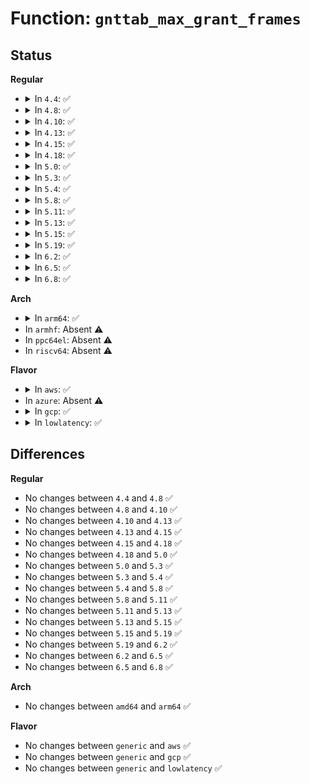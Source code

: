 # Function: <code>gnttab_max_grant_frames</code>

## Status
<b>Regular</b>
<ul>
<li>
<details>
<summary>In <code>4.4</code>: ✅</summary>

```c
unsigned int gnttab_max_grant_frames();
```

**Collision:** Unique Global

**Inline:** No

**Transformation:** False

**Instances:**

```
In drivers/xen/grant-table.c (ffffffff814c4a70)
Location: drivers/xen/grant-table.c:620
Inline: False
Direct callers:
  - arch/x86/xen/grant-table.c:xen_pvh_gnttab_setup
  - drivers/xen/grant-table.c:gnttab_setup
  - drivers/xen/grant-table.c:get_free_entries
  - drivers/xen/grant-table.c:gnttab_init
```
**Symbols:**

```
ffffffff814c4a70-ffffffff814c4b15: gnttab_max_grant_frames (STB_GLOBAL)
```
</details>
</li>
<li>
<details>
<summary>In <code>4.8</code>: ✅</summary>

```c
unsigned int gnttab_max_grant_frames();
```

**Collision:** Unique Global

**Inline:** No

**Transformation:** False

**Instances:**

```
In drivers/xen/grant-table.c (ffffffff815151f0)
Location: drivers/xen/grant-table.c:619
Inline: False
Direct callers:
  - arch/x86/xen/grant-table.c:xen_pvh_gnttab_setup
  - drivers/xen/grant-table.c:gnttab_init
  - drivers/xen/grant-table.c:gnttab_setup
  - drivers/xen/grant-table.c:get_free_entries
```
**Symbols:**

```
ffffffff815151f0-ffffffff81515295: gnttab_max_grant_frames (STB_GLOBAL)
```
</details>
</li>
<li>
<details>
<summary>In <code>4.10</code>: ✅</summary>

```c
unsigned int gnttab_max_grant_frames();
```

**Collision:** Unique Global

**Inline:** No

**Transformation:** False

**Instances:**

```
In drivers/xen/grant-table.c (ffffffff81541680)
Location: drivers/xen/grant-table.c:619
Inline: False
Direct callers:
  - arch/x86/xen/grant-table.c:xen_pvh_gnttab_setup
  - drivers/xen/grant-table.c:gnttab_init
  - drivers/xen/grant-table.c:gnttab_setup
  - drivers/xen/grant-table.c:get_free_entries
```
**Symbols:**

```
ffffffff81541680-ffffffff81541725: gnttab_max_grant_frames (STB_GLOBAL)
```
</details>
</li>
<li>
<details>
<summary>In <code>4.13</code>: ✅</summary>

```c
unsigned int gnttab_max_grant_frames();
```

**Collision:** Unique Global

**Inline:** No

**Transformation:** False

**Instances:**

```
In drivers/xen/grant-table.c (ffffffff815554d0)
Location: drivers/xen/grant-table.c:620
Inline: False
Direct callers:
  - arch/x86/xen/grant-table.c:xen_pvh_gnttab_setup
  - drivers/xen/grant-table.c:gnttab_init
  - drivers/xen/grant-table.c:get_free_entries
  - drivers/xen/grant-table.c:get_free_entries
```
**Symbols:**

```
ffffffff815554d0-ffffffff8155557b: gnttab_max_grant_frames (STB_GLOBAL)
```
</details>
</li>
<li>
<details>
<summary>In <code>4.15</code>: ✅</summary>

```c
unsigned int gnttab_max_grant_frames();
```

**Collision:** Unique Global

**Inline:** No

**Transformation:** False

**Instances:**

```
In drivers/xen/grant-table.c (ffffffff815b9110)
Location: drivers/xen/grant-table.c:712
Inline: False
Direct callers:
  - arch/x86/xen/grant-table.c:xen_pvh_gnttab_setup
  - drivers/xen/grant-table.c:gnttab_init
  - drivers/xen/grant-table.c:gnttab_map_frames_v2
  - drivers/xen/grant-table.c:gnttab_map_frames_v2
  - drivers/xen/grant-table.c:get_free_entries
  - drivers/xen/grant-table.c:get_free_entries
```
**Symbols:**

```
ffffffff815b9110-ffffffff815b91bb: gnttab_max_grant_frames (STB_GLOBAL)
```
</details>
</li>
<li>
<details>
<summary>In <code>4.18</code>: ✅</summary>

```c
unsigned int gnttab_max_grant_frames();
```

**Collision:** Unique Global

**Inline:** No

**Transformation:** False

**Instances:**

```
In drivers/xen/grant-table.c (ffffffff815f1860)
Location: drivers/xen/grant-table.c:712
Inline: False
Direct callers:
  - arch/x86/xen/grant-table.c:xen_pvh_gnttab_setup
  - drivers/xen/grant-table.c:gnttab_init
  - drivers/xen/grant-table.c:gnttab_map_frames_v2
  - drivers/xen/grant-table.c:gnttab_map_frames_v2
  - drivers/xen/grant-table.c:get_free_entries
  - drivers/xen/grant-table.c:get_free_entries
```
**Symbols:**

```
ffffffff815f1860-ffffffff815f1905: gnttab_max_grant_frames (STB_GLOBAL)
```
</details>
</li>
<li>
<details>
<summary>In <code>5.0</code>: ✅</summary>

```c
unsigned int gnttab_max_grant_frames();
```

**Collision:** Unique Global

**Inline:** No

**Transformation:** False

**Instances:**

```
In drivers/xen/grant-table.c (ffffffff8160c4a0)
Location: drivers/xen/grant-table.c:716
Inline: False
Direct callers:
  - arch/x86/xen/grant-table.c:xen_pvh_gnttab_setup
  - drivers/xen/grant-table.c:gnttab_init
  - drivers/xen/grant-table.c:gnttab_map_frames_v2
  - drivers/xen/grant-table.c:gnttab_map_frames_v2
  - drivers/xen/grant-table.c:get_free_entries
  - drivers/xen/grant-table.c:get_free_entries
```
**Symbols:**

```
ffffffff8160c4a0-ffffffff8160c545: gnttab_max_grant_frames (STB_GLOBAL)
```
</details>
</li>
<li>
<details>
<summary>In <code>5.3</code>: ✅</summary>

```c
unsigned int gnttab_max_grant_frames();
```

**Collision:** Unique Global

**Inline:** No

**Transformation:** False

**Instances:**

```
In drivers/xen/grant-table.c (ffffffff81640010)
Location: drivers/xen/grant-table.c:716
Inline: False
Direct callers:
  - arch/x86/xen/grant-table.c:xen_pvh_gnttab_setup
  - drivers/xen/grant-table.c:gnttab_init
  - drivers/xen/grant-table.c:gnttab_map_frames_v2
  - drivers/xen/grant-table.c:gnttab_map_frames_v2
  - drivers/xen/grant-table.c:get_free_entries
  - drivers/xen/grant-table.c:get_free_entries
```
**Symbols:**

```
ffffffff81640010-ffffffff816400b5: gnttab_max_grant_frames (STB_GLOBAL)
```
</details>
</li>
<li>
<details>
<summary>In <code>5.4</code>: ✅</summary>

```c
unsigned int gnttab_max_grant_frames();
```

**Collision:** Unique Global

**Inline:** No

**Transformation:** False

**Instances:**

```
In drivers/xen/grant-table.c (ffffffff816625d0)
Location: drivers/xen/grant-table.c:716
Inline: False
Direct callers:
  - arch/x86/xen/grant-table.c:xen_pvh_gnttab_setup
  - drivers/xen/grant-table.c:gnttab_init
  - drivers/xen/grant-table.c:gnttab_setup
  - drivers/xen/grant-table.c:gnttab_map_frames_v2
  - drivers/xen/grant-table.c:gnttab_map_frames_v2
  - drivers/xen/grant-table.c:get_free_entries
  - drivers/xen/grant-table.c:get_free_entries
```
**Symbols:**

```
ffffffff816625d0-ffffffff81662675: gnttab_max_grant_frames (STB_GLOBAL)
```
</details>
</li>
<li>
<details>
<summary>In <code>5.8</code>: ✅</summary>

```c
unsigned int gnttab_max_grant_frames();
```

**Collision:** Unique Global

**Inline:** No

**Transformation:** False

**Instances:**

```
In drivers/xen/grant-table.c (ffffffff81712ac0)
Location: drivers/xen/grant-table.c:714
Inline: False
Direct callers:
  - arch/x86/xen/grant-table.c:xen_pvh_gnttab_setup
  - drivers/xen/grant-table.c:gnttab_init
  - drivers/xen/grant-table.c:gnttab_expand
  - drivers/xen/grant-table.c:gnttab_expand
  - drivers/xen/grant-table.c:gnttab_setup
  - drivers/xen/grant-table.c:gnttab_map_frames_v2
  - drivers/xen/grant-table.c:gnttab_map_frames_v2
```
**Symbols:**

```
ffffffff81712ac0-ffffffff81712b67: gnttab_max_grant_frames (STB_GLOBAL)
```
</details>
</li>
<li>
<details>
<summary>In <code>5.11</code>: ✅</summary>

```c
unsigned int gnttab_max_grant_frames();
```

**Collision:** Unique Global

**Inline:** No

**Transformation:** False

**Instances:**

```
In drivers/xen/grant-table.c (ffffffff8172f8c0)
Location: drivers/xen/grant-table.c:714
Inline: False
Direct callers:
  - arch/x86/xen/grant-table.c:xen_pvh_gnttab_setup
  - drivers/xen/grant-table.c:gnttab_init
  - drivers/xen/grant-table.c:gnttab_expand
  - drivers/xen/grant-table.c:gnttab_expand
  - drivers/xen/grant-table.c:gnttab_setup
  - drivers/xen/grant-table.c:gnttab_map_frames_v2
  - drivers/xen/grant-table.c:gnttab_map_frames_v2
```
**Symbols:**

```
ffffffff8172f8c0-ffffffff8172f967: gnttab_max_grant_frames (STB_GLOBAL)
```
</details>
</li>
<li>
<details>
<summary>In <code>5.13</code>: ✅</summary>

```c
unsigned int gnttab_max_grant_frames();
```

**Collision:** Unique Global

**Inline:** No

**Transformation:** False

**Instances:**

```
In drivers/xen/grant-table.c (ffffffff81713250)
Location: drivers/xen/grant-table.c:714
Inline: False
Direct callers:
  - arch/x86/xen/grant-table.c:xen_pvh_gnttab_setup
  - drivers/xen/grant-table.c:gnttab_init
  - drivers/xen/grant-table.c:gnttab_setup
  - drivers/xen/grant-table.c:gnttab_map_frames_v2
  - drivers/xen/grant-table.c:gnttab_map_frames_v2
  - drivers/xen/grant-table.c:get_free_entries
  - drivers/xen/grant-table.c:get_free_entries
```
**Symbols:**

```
ffffffff81713250-ffffffff817132f7: gnttab_max_grant_frames (STB_GLOBAL)
```
</details>
</li>
<li>
<details>
<summary>In <code>5.15</code>: ✅</summary>

```c
unsigned int gnttab_max_grant_frames();
```

**Collision:** Unique Global

**Inline:** No

**Transformation:** False

**Instances:**

```
In drivers/xen/grant-table.c (ffffffff8178fea0)
Location: drivers/xen/grant-table.c:721
Inline: False
Direct callers:
  - arch/x86/xen/grant-table.c:xen_pvh_gnttab_setup
  - drivers/xen/grant-table.c:gnttab_init
  - drivers/xen/grant-table.c:gnttab_setup
  - drivers/xen/grant-table.c:gnttab_map_frames_v2
  - drivers/xen/grant-table.c:gnttab_map_frames_v2
  - drivers/xen/grant-table.c:gnttab_map_frames_v1
  - drivers/xen/grant-table.c:get_free_entries
  - drivers/xen/grant-table.c:get_free_entries
```
**Symbols:**

```
ffffffff8178fea0-ffffffff8178ff47: gnttab_max_grant_frames (STB_GLOBAL)
```
</details>
</li>
<li>
<details>
<summary>In <code>5.19</code>: ✅</summary>

```c
unsigned int gnttab_max_grant_frames();
```

**Collision:** Unique Global

**Inline:** No

**Transformation:** False

**Instances:**

```
In drivers/xen/grant-table.c (ffffffff818c8150)
Location: drivers/xen/grant-table.c:787
Inline: False
Direct callers:
  - arch/x86/xen/grant-table.c:xen_pvh_gnttab_setup
  - drivers/xen/grant-table.c:gnttab_init
  - drivers/xen/grant-table.c:gnttab_expand
  - drivers/xen/grant-table.c:gnttab_expand
  - drivers/xen/grant-table.c:gnttab_setup
  - drivers/xen/grant-table.c:gnttab_map_frames_v2
  - drivers/xen/grant-table.c:gnttab_map_frames_v2
  - drivers/xen/grant-table.c:gnttab_map_frames_v1
```
**Symbols:**

```
ffffffff818c8150-ffffffff818c8229: gnttab_max_grant_frames (STB_GLOBAL)
```
</details>
</li>
<li>
<details>
<summary>In <code>6.2</code>: ✅</summary>

```c
unsigned int gnttab_max_grant_frames();
```

**Collision:** Unique Global

**Inline:** No

**Transformation:** False

**Instances:**

```
In drivers/xen/grant-table.c (ffffffff81a18b20)
Location: drivers/xen/grant-table.c:787
Inline: False
Direct callers:
  - arch/x86/xen/grant-table.c:xen_pvh_gnttab_setup
  - drivers/xen/grant-table.c:gnttab_init
  - drivers/xen/grant-table.c:gnttab_expand
  - drivers/xen/grant-table.c:gnttab_expand
  - drivers/xen/grant-table.c:gnttab_setup
  - drivers/xen/grant-table.c:gnttab_map_frames_v2
  - drivers/xen/grant-table.c:gnttab_map_frames_v2
  - drivers/xen/grant-table.c:gnttab_map_frames_v1
```
**Symbols:**

```
ffffffff81a18b20-ffffffff81a18bf9: gnttab_max_grant_frames (STB_GLOBAL)
```
</details>
</li>
<li>
<details>
<summary>In <code>6.5</code>: ✅</summary>

```c
unsigned int gnttab_max_grant_frames();
```

**Collision:** Unique Global

**Inline:** No

**Transformation:** False

**Instances:**

```
In drivers/xen/grant-table.c (ffffffff81a61ba0)
Location: drivers/xen/grant-table.c:805
Inline: False
Direct callers:
  - arch/x86/xen/grant-table.c:xen_pvh_gnttab_setup
  - drivers/xen/grant-table.c:gnttab_init
  - drivers/xen/grant-table.c:gnttab_expand
  - drivers/xen/grant-table.c:gnttab_expand
  - drivers/xen/grant-table.c:gnttab_setup
  - drivers/xen/grant-table.c:gnttab_map_frames_v2
  - drivers/xen/grant-table.c:gnttab_map_frames_v2
  - drivers/xen/grant-table.c:gnttab_map_frames_v1
```
**Symbols:**

```
ffffffff81a61ba0-ffffffff81a61c79: gnttab_max_grant_frames (STB_GLOBAL)
```
</details>
</li>
<li>
<details>
<summary>In <code>6.8</code>: ✅</summary>

```c
unsigned int gnttab_max_grant_frames();
```

**Collision:** Unique Global

**Inline:** No

**Transformation:** False

**Instances:**

```
In drivers/xen/grant-table.c (ffffffff81ab43d0)
Location: drivers/xen/grant-table.c:803
Inline: False
Direct callers:
  - arch/x86/xen/grant-table.c:xen_pvh_gnttab_setup
  - drivers/xen/grant-table.c:gnttab_init
  - drivers/xen/grant-table.c:gnttab_expand
  - drivers/xen/grant-table.c:gnttab_expand
  - drivers/xen/grant-table.c:gnttab_setup
  - drivers/xen/grant-table.c:gnttab_map_frames_v2
  - drivers/xen/grant-table.c:gnttab_map_frames_v2
  - drivers/xen/grant-table.c:gnttab_map_frames_v1
```
**Symbols:**

```
ffffffff81ab43d0-ffffffff81ab44a9: gnttab_max_grant_frames (STB_GLOBAL)
```
</details>
</li>
</ul>
<b>Arch</b>
<ul>
<li>
<details>
<summary>In <code>arm64</code>: ✅</summary>

```c
unsigned int gnttab_max_grant_frames();
```

**Collision:** Unique Global

**Inline:** No

**Transformation:** False

**Instances:**

```
In drivers/xen/grant-table.c (ffff80001082be10)
Location: drivers/xen/grant-table.c:716
Inline: False
Direct callers:
  - arch/arm/xen/enlighten.c:xen_guest_init
  - drivers/xen/grant-table.c:gnttab_init
  - drivers/xen/grant-table.c:gnttab_setup
  - drivers/xen/grant-table.c:gnttab_map_frames_v2
  - drivers/xen/grant-table.c:gnttab_map_frames_v2
  - drivers/xen/grant-table.c:get_free_entries
  - drivers/xen/grant-table.c:get_free_entries
```
**Symbols:**

```
ffff80001082be10-ffff80001082be6c: gnttab_max_grant_frames (STB_GLOBAL)
```
</details>
</li>
<li>
In <code>armhf</code>: Absent ⚠️
</li>
<li>
In <code>ppc64el</code>: Absent ⚠️
</li>
<li>
In <code>riscv64</code>: Absent ⚠️
</li>
</ul>
<b>Flavor</b>
<ul>
<li>
<details>
<summary>In <code>aws</code>: ✅</summary>

```c
unsigned int gnttab_max_grant_frames();
```

**Collision:** Unique Global

**Inline:** No

**Transformation:** False

**Instances:**

```
In drivers/xen/grant-table.c (ffffffff81628440)
Location: drivers/xen/grant-table.c:716
Inline: False
Direct callers:
  - arch/x86/xen/grant-table.c:xen_pvh_gnttab_setup
  - drivers/xen/grant-table.c:gnttab_init
  - drivers/xen/grant-table.c:gnttab_setup
  - drivers/xen/grant-table.c:gnttab_map_frames_v2
  - drivers/xen/grant-table.c:gnttab_map_frames_v2
  - drivers/xen/grant-table.c:get_free_entries
  - drivers/xen/grant-table.c:get_free_entries
```
**Symbols:**

```
ffffffff81628440-ffffffff816284e5: gnttab_max_grant_frames (STB_GLOBAL)
```
</details>
</li>
<li>
In <code>azure</code>: Absent ⚠️
</li>
<li>
<details>
<summary>In <code>gcp</code>: ✅</summary>

```c
unsigned int gnttab_max_grant_frames();
```

**Collision:** Unique Global

**Inline:** No

**Transformation:** False

**Instances:**

```
In drivers/xen/grant-table.c (ffffffff81656410)
Location: drivers/xen/grant-table.c:716
Inline: False
Direct callers:
  - arch/x86/xen/grant-table.c:xen_pvh_gnttab_setup
  - drivers/xen/grant-table.c:gnttab_init
  - drivers/xen/grant-table.c:gnttab_setup
  - drivers/xen/grant-table.c:gnttab_map_frames_v2
  - drivers/xen/grant-table.c:gnttab_map_frames_v2
  - drivers/xen/grant-table.c:get_free_entries
  - drivers/xen/grant-table.c:get_free_entries
```
**Symbols:**

```
ffffffff81656410-ffffffff816564b5: gnttab_max_grant_frames (STB_GLOBAL)
```
</details>
</li>
<li>
<details>
<summary>In <code>lowlatency</code>: ✅</summary>

```c
unsigned int gnttab_max_grant_frames();
```

**Collision:** Unique Global

**Inline:** No

**Transformation:** False

**Instances:**

```
In drivers/xen/grant-table.c (ffffffff816709f0)
Location: drivers/xen/grant-table.c:716
Inline: False
Direct callers:
  - arch/x86/xen/grant-table.c:xen_pvh_gnttab_setup
  - drivers/xen/grant-table.c:gnttab_init
  - drivers/xen/grant-table.c:gnttab_setup
  - drivers/xen/grant-table.c:gnttab_map_frames_v2
  - drivers/xen/grant-table.c:gnttab_map_frames_v2
  - drivers/xen/grant-table.c:get_free_entries
  - drivers/xen/grant-table.c:get_free_entries
```
**Symbols:**

```
ffffffff816709f0-ffffffff81670a95: gnttab_max_grant_frames (STB_GLOBAL)
```
</details>
</li>
</ul>

## Differences
<b>Regular</b>
<ul>
<li>
No changes between <code>4.4</code> and <code>4.8</code> ✅
</li>
<li>
No changes between <code>4.8</code> and <code>4.10</code> ✅
</li>
<li>
No changes between <code>4.10</code> and <code>4.13</code> ✅
</li>
<li>
No changes between <code>4.13</code> and <code>4.15</code> ✅
</li>
<li>
No changes between <code>4.15</code> and <code>4.18</code> ✅
</li>
<li>
No changes between <code>4.18</code> and <code>5.0</code> ✅
</li>
<li>
No changes between <code>5.0</code> and <code>5.3</code> ✅
</li>
<li>
No changes between <code>5.3</code> and <code>5.4</code> ✅
</li>
<li>
No changes between <code>5.4</code> and <code>5.8</code> ✅
</li>
<li>
No changes between <code>5.8</code> and <code>5.11</code> ✅
</li>
<li>
No changes between <code>5.11</code> and <code>5.13</code> ✅
</li>
<li>
No changes between <code>5.13</code> and <code>5.15</code> ✅
</li>
<li>
No changes between <code>5.15</code> and <code>5.19</code> ✅
</li>
<li>
No changes between <code>5.19</code> and <code>6.2</code> ✅
</li>
<li>
No changes between <code>6.2</code> and <code>6.5</code> ✅
</li>
<li>
No changes between <code>6.5</code> and <code>6.8</code> ✅
</li>
</ul>
<b>Arch</b>
<ul>
<li>
No changes between <code>amd64</code> and <code>arm64</code> ✅
</li>
</ul>
<b>Flavor</b>
<ul>
<li>
No changes between <code>generic</code> and <code>aws</code> ✅
</li>
<li>
No changes between <code>generic</code> and <code>gcp</code> ✅
</li>
<li>
No changes between <code>generic</code> and <code>lowlatency</code> ✅
</li>
</ul>
